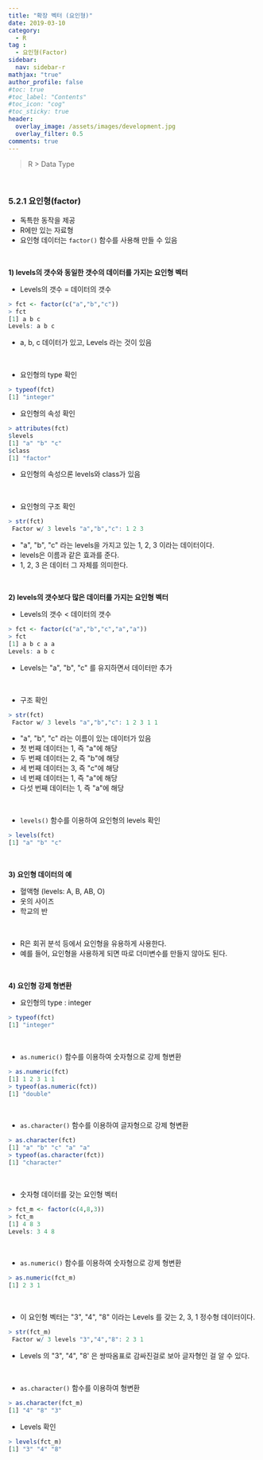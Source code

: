 ```yaml
---
title: "확장 벡터 (요인형)"
date: 2019-03-10
category:
  - R
tag :
  - 요인형(Factor)
sidebar:
  nav: sidebar-r
mathjax: "true"
author_profile: false
#toc: true
#toc_label: "Contents"
#toc_icon: "cog"
#toc_sticky: true
header:
  overlay_image: /assets/images/development.jpg
  overlay_filter: 0.5
comments: true
---
```

> R > Data Type

<br>

### 5.2.1 요인형(factor)

- 독특한 동작을 제공
- R에만 있는 자료형
- 요인형 데이터는 `factor()` 함수를 사용해 만들 수 있음

<br>

**1) levels의 갯수와 동일한 갯수의 데이터를 가지는 요인형 벡터**
-  Levels의 갯수 = 데이터의 갯수
```R
> fct <- factor(c("a","b","c"))
> fct
[1] a b c
Levels: a b c
```

- a, b, c 데이터가 있고, Levels 라는 것이 있음

<br>

- 요인형의 type 확인
```R
> typeof(fct)
[1] "integer"
```

- 요인형의 속성 확인
```R
> attributes(fct)
$levels
[1] "a" "b" "c"
$class
[1] "factor"
```

- 요인형의 속성으론 levels와 class가 있음

<br>

- 요인형의 구조 확인
```R
> str(fct)
 Factor w/ 3 levels "a","b","c": 1 2 3
```

- "a", "b", "c" 라는 levels을 가지고 있는 1, 2, 3 이라는 데이터이다.
- levels은 이름과 같은 효과를 준다.
- 1, 2, 3 은 데이터 그 자체를 의미한다.

<br>

**2) levels의 갯수보다 많은 데이터를 가지는 요인형 벡터**
-  Levels의 갯수 < 데이터의 갯수
```R
> fct <- factor(c("a","b","c","a","a"))
> fct
[1] a b c a a
Levels: a b c
```

- Levels는 "a", "b", "c" 를 유지하면서 데이터만 추가

<br>

- 구조 확인
```R
> str(fct)
 Factor w/ 3 levels "a","b","c": 1 2 3 1 1
```

- "a", "b", "c" 라는 이름이 있는 데이터가 있음
- 첫 번째 데이터는 1, 즉 "a"에 해당
- 두 번째 데이터는 2, 즉 "b"에 해당
- 세 번째 데이터는 3, 즉 "c"에 해당
- 네 번째 데이터는 1, 즉 "a"에 해당
- 다섯 번째 데이터는 1, 즉 "a"에 해당

<br>

- `levels()` 함수를 이용하여 요인형의 levels 확인
```R
> levels(fct)
[1] "a" "b" "c"
```

<br>

**3) 요인형 데이터의 예**
- 혈액형 (levels: A, B, AB, O)
- 옷의 사이즈
- 학교의 반  

<br>

- R은 회귀 분석 등에서 요인형을 유용하게 사용한다.
- 예를 들어, 요인형을 사용하게 되면 따로 더미변수를 만들지 않아도 된다.

<br>

**4) 요인형 강제 형변환**

- 요인형의 type : integer
```R
> typeof(fct)
[1] "integer"
```

<br>

- `as.numeric()` 함수를 이용하여 숫자형으로 강제 형변환
```R
> as.numeric(fct)
[1] 1 2 3 1 1
> typeof(as.numeric(fct))
[1] "double"
```

<br>

- `as.character()` 함수를 이용하여 글자형으로 강제 형변환
```R
> as.character(fct)
[1] "a" "b" "c" "a" "a"
> typeof(as.character(fct))
[1] "character"
```

<br>

- 숫자형 데이터를 갖는 요인형 벡터
```R
> fct_m <- factor(c(4,8,3))
> fct_m
[1] 4 8 3
Levels: 3 4 8
```

<br>

- `as.numeric()` 함수를 이용하여 숫자형으로 강제 형변환
```R
> as.numeric(fct_m)
[1] 2 3 1
```

<br>

- 이 요인형 벡터는 "3", "4", "8" 이라는 Levels 를 갖는 2, 3, 1 정수형 데이터이다.
```R
> str(fct_m)
 Factor w/ 3 levels "3","4","8": 2 3 1
```

- Levels 의 "3", "4", "8' 은 쌍따옴표로 감싸진걸로 보아 글자형인 걸 알 수 있다.

<br>

- `as.character()` 함수를 이용하여 형변환
```R
> as.character(fct_m)
[1] "4" "8" "3"
```

- Levels 확인
```R
> levels(fct_m)
[1] "3" "4" "8"
```
